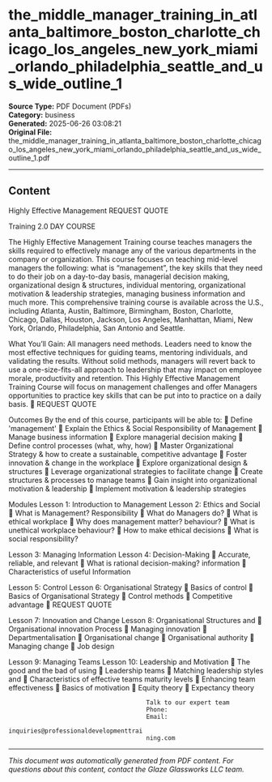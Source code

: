 ﻿# the_middle_manager_training_in_atlanta_baltimore_boston_charlotte_chicago_los_angeles_new_york_miami_orlando_philadelphia_seattle_and_us_wide_outline_1

**Source Type:** PDF Document (PDFs)  
**Category:** business  
**Generated:** 2025-06-26 03:08:21  
**Original File:** the_middle_manager_training_in_atlanta_baltimore_boston_charlotte_chicago_los_angeles_new_york_miami_orlando_philadelphia_seattle_and_us_wide_outline_1.pdf

---

## Content

Highly Effective
Management                                                              REQUEST QUOTE



Training                                                               2.0 DAY COURSE




The Highly Effective Management Training course teaches managers the skills
required to effectively manage any of the various departments in the company
or organization.
This course focuses on teaching mid-level managers the following: what is
“management”, the key skills that they need to do their job on a day-to-day
basis, managerial decision making, organizational design & structures,
individual mentoring, organizational motivation & leadership strategies,
managing business information and much more.
This comprehensive training course is available across the U.S., including
Atlanta, Austin, Baltimore, Birmingham, Boston, Charlotte, Chicago, Dallas,
Houston, Jackson, Los Angeles, Manhattan, Miami, New York, Orlando,
Philadelphia, San Antonio and Seattle.




What You’ll Gain:
All managers need methods. Leaders need to know the most effective techniques for
guiding teams, mentoring individuals, and validating the results. Without solid methods,
managers will revert back to use a one-size-fits-all approach to leadership that may impact
on employee morale, productivity and retention.
This Highly Effective Management Training Course will focus on management challenges
and offer Managers opportunities to practice key skills that can be put into to practice on a
daily basis.
                                                                            REQUEST QUOTE




Outcomes
By the end of this course, participants will be able to:
    Define 'management'
    Explain the Ethics & Social Responsibility of Management
    Manage business information
    Explore managerial decision making
    Define control processes (what, why, how)
    Master Organizational Strategy & how to create a sustainable, competitive
      advantage
    Foster innovation & change in the workplace
    Explore organizational design & structures
    Leverage organizational strategies to facilitate change
    Create structures & processes to manage teams
    Gain insight into organizational motivation & leadership
    Implement motivation & leadership strategies




Modules
 Lesson 1: Introduction to Management        Lesson 2: Ethics and Social
    What is Management?                     Responsibility
    What do Managers do?                        What is ethical workplace
    Why does management matter?                   behaviour?
                                                 What is unethical workplace
                                                   behaviour?
                                                 How to make ethical decisions
                                                 What is social responsibility?


 Lesson 3: Managing Information              Lesson 4: Decision-Making
    Accurate, reliable, and relevant            What is rational decision-making?
      information
    Characteristics of useful Information


 Lesson 5: Control                           Lesson 6: Organisational Strategy
    Basics of control                           Basics of Organisational Strategy
    Control methods                             Competitive advantage
                                                                         REQUEST QUOTE




Lesson 7: Innovation and Change          Lesson 8: Organisational Structures and
   Organisational innovation            Process
   Managing innovation                      Departmentalisation
   Organisational change                    Organisational authority
   Managing change                          Job design


Lesson 9: Managing Teams                 Lesson 10: Leadership and Motivation
   The good and the bad of using            Leadership
     teams                                   Matching leadership styles and
   Characteristics of effective teams         maturity levels
   Enhancing team effectiveness             Basics of motivation
                                             Equity theory
                                             Expectancy theory




                                          Talk to our expert team
                                          Phone:
                                          Email:
                                          inquiries@professionaldevelopmenttrai
                                          ning.com

---

*This document was automatically generated from PDF content. For questions about this content, contact the Glaze Glassworks LLC team.*
